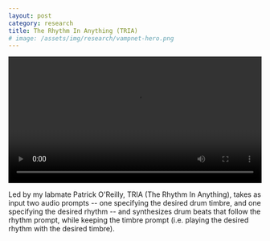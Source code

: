 ```yaml
---
layout: post
category: research
title: The Rhythm In Anything (TRIA)
# image: /assets/img/research/vampnet-hero.png
---
```


<!-- https://oreillyp.github.io/tria/assets/video/tria_compressed.mp4 -->
<!-- (copilot: embed the video above) -->

<video width="100%" height="auto" controls>
  <source src="https://oreillyp.github.io/tria/assets/video/tria_compressed.mp4" type="video/mp4">
  Your browser does not support the video tag.
</video>

Led by my labmate Patrick O'Reilly, TRIA (The Rhythm In Anything), takes as input two audio prompts -- one specifying the desired drum timbre, and one specifying the desired rhythm -- and synthesizes drum beats that follow the rhythm prompt, while keeping the timbre prompt (i.e. playing the desired rhythm with the desired timbre).